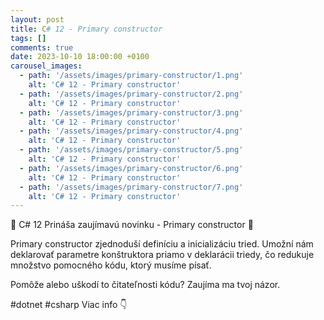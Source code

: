 ```yaml
---
layout: post
title: C# 12 - Primary constructor
tags: []
comments: true
date: 2023-10-10 18:00:00 +0100
carousel_images:
  - path: '/assets/images/primary-constructor/1.png'
    alt: 'C# 12 - Primary constructor'
  - path: '/assets/images/primary-constructor/2.png'
    alt: 'C# 12 - Primary constructor'
  - path: '/assets/images/primary-constructor/3.png'
    alt: 'C# 12 - Primary constructor'
  - path: '/assets/images/primary-constructor/4.png'
    alt: 'C# 12 - Primary constructor'
  - path: '/assets/images/primary-constructor/5.png'
    alt: 'C# 12 - Primary constructor'         
  - path: '/assets/images/primary-constructor/6.png'
    alt: 'C# 12 - Primary constructor'
  - path: '/assets/images/primary-constructor/7.png'
    alt: 'C# 12 - Primary constructor'               
---
```


📢 C# 12 Prináša zaujímavú novinku - Primary constructor 🎉

Primary constructor zjednoduší definíciu a inicializáciu tried. Umožní nám deklarovať parametre konštruktora priamo v deklarácii triedy, čo redukuje množstvo pomocného kódu, ktorý musíme písať.

Pomôže alebo uškodí to čitateľnosti kódu?
Zaujíma ma tvoj názor.

#dotnet #csharp
Viac info 👇
